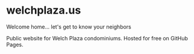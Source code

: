 # welchplaza.us
Welcome home... let's get to know your neighbors

Public website for Welch Plaza condominiums.
Hosted for free on GitHub Pages.
